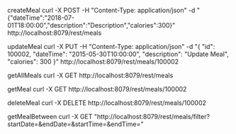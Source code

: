 createMeal
curl -X POST -H "Content-Type: application/json" -d "{\"dateTime\":\"2018-07-01T18:00:00\",\"description\":\"Description\",\"calories\":300}" http://localhost:8079/rest/meals

updateMeal
curl -X PUT -H "Content-Type: application/json" -d "{ \"id\": 100002, \"dateTime\": \"2015-05-30T10:00:00\", \"description\": \"Update Meal\", \"calories\": 300 }" http://localhost:8079/rest/meals/100002

getAllMeals
curl -X GET http://localhost:8079/rest/meals

getMeal
curl -X GET http://localhost:8079/rest/meals/100002

deleteMeal
curl -X DELETE http://localhost:8079/rest/meals/100002
  
getMealBetween
curl -X GET "http://localhost:8079/rest/meals/filter?startDate=&endDate=&startTime=&endTime="